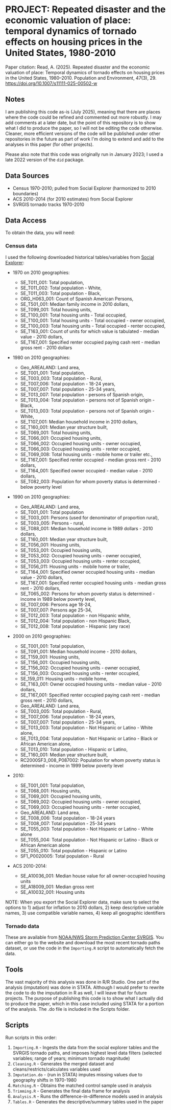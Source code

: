 # PROJECT: Repeated disaster and the economic valuation of place: temporal dynamics of tornado effects on housing prices in the United States, 1980-2010
Paper citation: Read, A. (2025). Repeated disaster and the economic valuation of place: Temporal dynamics of tornado effects on housing prices in the United States, 1980–2010. Population and Environment, 47(3), 29. https://doi.org/10.1007/s11111-025-00502-w

## Notes
I am publishing this code as-is (July 2025), meaning that there are places where the code could be refined and commented out more robustly. I may add comments at a later date, but the point of this repository is to show what I did to produce the paper, so I will not be editing the code otherwise. Cleaner, more efficient versions of the code will be published under other repositories in the future as part of work I'm doing to extend and add to the analyses in this paper (for other projects).

Please also note that this code was originally run in January 2023; I used a late 2022 version of the `did` package.

## Data Sources
- Census 1970-2010; pulled from Social Explorer (harmonized to 2010 boundaries)
- ACS 2010-2014 (for 2010 estimates) from Social Explorer
- SVRGIS tornado tracks 1970-2010

## Data Access
To obtain the data, you will need:

### Census data

I used the following downloaded historical tables/variables from [Social Explorer](https://www.socialexplorer.com/home/dataset-entry/us-census-data):

- 1970 on 2010 geographies: 
  - SE_T011_001: Total population,
  - SE_T011_002: Total population - White,
  - SE_T011_003: Total population - Black,
  - ORG_H063_001: Count of Spanish American Persons,
  - SE_T501_001: Median family income in 2010 dollars,
  - SE_T099_001: Total housing units,
  - SE_T100_001: Total housing units - Total occupied,
  - SE_T100_001: Total housing units - Total occupied - owner occupied,
  - SE_T100_003: Total housing units - Total occupied - renter occupied,
  - SE_T163_001: Count of units for which value is tabulated - median value - 2010 dollars,
  - SE_T167_001: Specified renter occupied paying cash rent - median gross rent - 2010 dollars
  
- 1980 on 2010 geographies:
  - Geo_AREALAND: Land area,
  - SE_T001_001: Total population,
  - SE_T003_003: Total population - Rural,
  - SE_T007_006: Total population - 18-24 years,
  - SE_T007_007: Total population - 25-34 years,
  - SE_T013_007: Total population - persons of Spanish origin,
  - SE_T013_004: Total population - persons not of Spanish origin - Black,
  - SE_T013_003: Total population - persons not of Spanish origin - White,
  - SE_T107_001: Median household income in 2010 dollars,
  - SE_T160_001: Median year structure built,
  - SE_T069_001: Total housing units,
  - SE_T066_001: Occupied housing units,
  - SE_T066_002: Occupied housing units - owner occupied,
  - SE_T066_003: Occupied housing units - renter occupied,
  - SE_T069_008: Total housing units - mobile home or trailer etc.,
  - SE_T167_001: Specified renter occupied - median gross rent - 2010 dollars,
  - SE_T164_001: Specified owner occupied - median value - 2010 dollars,
  - SE_T082_003: Population for whom poverty status is determined - below poverty level
  
- 1990 on 2010 geographies:
  - Geo_AREALAND: Land area,
  - SE_T001_001: Total population
  - SE_T003_001: Persons (used for denominator of proportion rural), 
  - SE_T003_005: Persons - rural,
  - SE_T088_001: Median household income in 1989 dollars - 2010 dollars,
  - SE_T160_001: Median year structure built, 
  - SE_T056_001: Housing units,
  - SE_T053_001: Occupied housing units,
  - SE_T053_002: Occupied housing units - owner occupied,
  - SE_T053_003: Occupied housing units - renter occupied,
  - SE_T056_011: Housing units - mobile home or trailer,
  - SE_T164_001: Specified owner occupied housing units - median value - 2010 dollars,
  - SE_T167_001: Specified renter occupied housing units - median gross rent - 2010 dollars,
  - SE_T065_002: Persons for whom poverty status is determined - income in 1989 below poverty level,
  - SE_T007_006: Persons age 18-24,
  - SE_T007_007: Persons age 25-34,
  - SE_T012_003: Total population - non Hispanic white,
  - SE_T012_004: Total population - non Hispanic Black,
  - SE_T012_008: Total population - Hispanic (any race)
  
- 2000 on 2010 geographies:
  - SE_T001_001: Total population,
  - SE_T091_001: Median household income - 2010 dollars,
  - SE_T159_001: Housing units,
  - SE_T156_001: Occupied housing units,
  - SE_T156_002: Occupied housing units - owner occupied,
  - SE_T156_003: Occupied housing units - renter occupied,
  - SE_159_011: Housing units - mobile home,
  - SE_T163_001: Owner occupied housing units - median value - 2010 dollars,
  - SE_T167_001: Specified renter occupied paying cash rent - median gross rent - 2010 dollars,
  - Geo_AREALAND: Land area,
  - SE_T003_005: Total population - Rural,
  - SE_T007_006: Total population - 18-24 years,
  - SE_T007_007: Total population - 25-34 years,
  - SE_T013_003: Total population - Not Hispanic or Latino - White alone,
  - SE_T013_004: Total population - Not Hispanic or Latino - Black or African American alone,
  - SE_T013_010: Total population - Hispanic or Latino,
  - SE_T160_001: Median year structure built,
  - RC2000SF3_008_P087002: Population for whom poverty status is determined - income in 1999 below poverty level
  
- 2010:
  - SE_T001_001: Total population,
  - SE_T068_001: Housing units,
  - SE_T069_001: Occupied housing units,
  - SE_T069_002: Occupied housing units - owner occupied,
  - SE_T069_003: Occupied housing units - renter occupied,
  - Geo_AREALAND: Land area,
  - SE_T008_006: Total population - 18-24 years
  - SE_T008_007: Total population - 25-34 years
  - SE_T055_003: Total population - Not Hispanic or Latino - White alone
  - SE_T055_004: Total population - Not Hispanic or Latino - Black or African American alone
  - SE_T055_010: Total population - Hispanic or Latino
  - SF1_P0020005: Total population - Rural
  
- ACS 2010-2014: 
  - SE_A10036_001: Median house value for all owner-occupied housing units
  - SE_A18009_001: Median gross rent
  - SE_A10032_001: Housing units

NOTE: When you export the Social Explorer data, make sure to select the options to 1) adjust for inflation to 2010 dollars, 2) keep descriptive variable names, 3) use compatible variable names, 4) keep all geographic identifiers

### Tornado data

These are available from [NOAA/NWS Storm Prediction Center SVRGIS](https://www.spc.noaa.gov/gis/svrgis/). You can either go to the website and download the most recent tornado paths dataset, or use the code in the `Importing.R` script to automatically fetch the data.

## Tools
The vast majority of this analysis was done in R/R Studio. One part of the analysis (imputation) was done in STATA. Although I would prefer to rewrite the code to do the imputation in R as well, I will leave that for future projects. The purpose of publishing this code is to show what I actually did to produce the paper, which in this case included using STATA for a portion of the analysis. The .do file is included in the Scripts folder.

## Scripts
Run scripts in this order:

1. `Importing.R` - Ingests the data from the social explorer tables and the SVRGIS tornado paths, and imposes highest level data filters (selected variables; range of years; minimum tornado magnitude)
2. `Cleaning.R` - Generates the merged dataset and cleans/restricts/calculates variables used
3. `Imputation.do` - (run in STATA) imputes missing values due to geography shifts in 1970-1980
4. `Matching.R` - Obtains the matched control sample used in analysis
6. `Trimming.R` - Generates the final data frame for analysis
5. `Analysis.R` - Runs the difference-in-difference models used in analysis
6. `Tables.R` - Generates the descriptive/summary tables used in the paper
